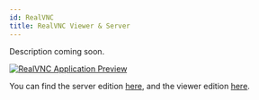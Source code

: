 ```yaml
---
id: RealVNC
title: RealVNC Viewer & Server
---
```


Description coming soon.

[<img alt="RealVNC Application Preview" src="/img/RealVNC.png" />](https://brave.com)

You can find the server edition [here](https://www.realvnc.com/en/connect/download/vnc/), and the viewer edition [here](https://www.realvnc.com/en/connect/download/viewer/).